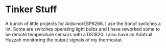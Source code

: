 
Tinker Stuff
============

A bunch of little projects for Arduino/ESP8266. I use the Sonof switches a lot. Some are switches operating light bulbs and I have reworked some to be remote temperature sensors with a DS1820. I also have an Adafruit Huzzah monitoring the output signals of my thermostat.